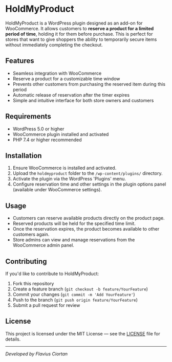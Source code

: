 # HoldMyProduct

HoldMyProduct is a WordPress plugin designed as an add-on for WooCommerce. It allows customers to **reserve a product for a limited period of time**, holding it for them before purchase. This is perfect for stores that want to give shoppers the ability to temporarily secure items without immediately completing the checkout.

## Features

- Seamless integration with WooCommerce
- Reserve a product for a customizable time window
- Prevents other customers from purchasing the reserved item during this period
- Automatic release of reservation after the timer expires
- Simple and intuitive interface for both store owners and customers

## Requirements

- WordPress 5.0 or higher
- WooCommerce plugin installed and activated
- PHP 7.4 or higher recommended

## Installation

1. Ensure WooCommerce is installed and activated.
2. Upload the `holdmyproduct` folder to the `/wp-content/plugins/` directory.
3. Activate the plugin via the WordPress 'Plugins' menu.
4. Configure reservation time and other settings in the plugin options panel (available under WooCommerce settings).

## Usage

- Customers can reserve available products directly on the product page.
- Reserved products will be held for the specified time limit.
- Once the reservation expires, the product becomes available to other customers again.
- Store admins can view and manage reservations from the WooCommerce admin panel.

## Contributing

If you'd like to contribute to HoldMyProduct:

1. Fork this repository
2. Create a feature branch (`git checkout -b feature/YourFeature`)
3. Commit your changes (`git commit -m 'Add YourFeature'`)
4. Push to the branch (`git push origin feature/YourFeature`)
5. Submit a pull request for review

## License

This project is licensed under the MIT License — see the [LICENSE](LICENSE) file for details.

---

*Developed by Flavius Ciortan*


